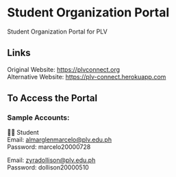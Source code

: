 # Student Organization Portal
Student Organization Portal for PLV

## Links
Original Website: https://plvconnect.org <br>
Alternative Website: https://plv-connect.herokuapp.com

## To Access the Portal
### Sample Accounts:

:man_student: Student <br>
Email: almarglenmarcelo@plv.edu.ph <br>
Password: marcelo20000728

Email: zyradollison@plv.edu.ph <br>
Password: dollison20000510
